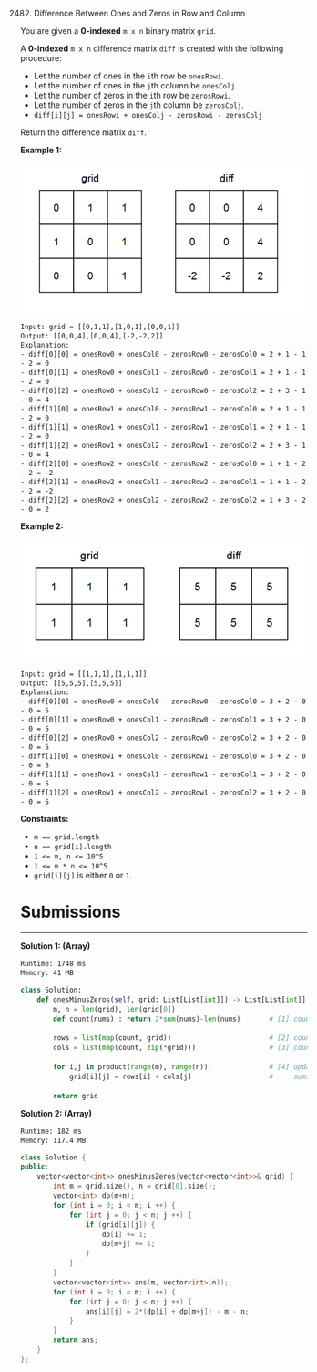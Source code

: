 2482. Difference Between Ones and Zeros in Row and Column

You are given a **0-indexed** `m x n` binary matrix `grid`.

A **0-indexed** `m x n` difference matrix `diff` is created with the following procedure:

* Let the number of ones in the `i`th row be `onesRowi`.
* Let the number of ones in the `j`th column be `onesColj`.
* Let the number of zeros in the `i`th row be `zerosRowi`.
* Let the number of zeros in the `j`th column be `zerosColj`.
* `diff[i][j] = onesRowi + onesColj - zerosRowi - zerosColj`

Return the difference matrix `diff`.

 

**Example 1:**

![2482_image-20221106171729-5.png](img/2482_image-20221106171729-5.png)
```
Input: grid = [[0,1,1],[1,0,1],[0,0,1]]
Output: [[0,0,4],[0,0,4],[-2,-2,2]]
Explanation:
- diff[0][0] = onesRow0 + onesCol0 - zerosRow0 - zerosCol0 = 2 + 1 - 1 - 2 = 0 
- diff[0][1] = onesRow0 + onesCol1 - zerosRow0 - zerosCol1 = 2 + 1 - 1 - 2 = 0 
- diff[0][2] = onesRow0 + onesCol2 - zerosRow0 - zerosCol2 = 2 + 3 - 1 - 0 = 4 
- diff[1][0] = onesRow1 + onesCol0 - zerosRow1 - zerosCol0 = 2 + 1 - 1 - 2 = 0 
- diff[1][1] = onesRow1 + onesCol1 - zerosRow1 - zerosCol1 = 2 + 1 - 1 - 2 = 0 
- diff[1][2] = onesRow1 + onesCol2 - zerosRow1 - zerosCol2 = 2 + 3 - 1 - 0 = 4 
- diff[2][0] = onesRow2 + onesCol0 - zerosRow2 - zerosCol0 = 1 + 1 - 2 - 2 = -2
- diff[2][1] = onesRow2 + onesCol1 - zerosRow2 - zerosCol1 = 1 + 1 - 2 - 2 = -2
- diff[2][2] = onesRow2 + onesCol2 - zerosRow2 - zerosCol2 = 1 + 3 - 2 - 0 = 2
```

**Example 2:**

![2482_image-20221106171747-6.png](img/2482_image-20221106171747-6.png)
```
Input: grid = [[1,1,1],[1,1,1]]
Output: [[5,5,5],[5,5,5]]
Explanation:
- diff[0][0] = onesRow0 + onesCol0 - zerosRow0 - zerosCol0 = 3 + 2 - 0 - 0 = 5
- diff[0][1] = onesRow0 + onesCol1 - zerosRow0 - zerosCol1 = 3 + 2 - 0 - 0 = 5
- diff[0][2] = onesRow0 + onesCol2 - zerosRow0 - zerosCol2 = 3 + 2 - 0 - 0 = 5
- diff[1][0] = onesRow1 + onesCol0 - zerosRow1 - zerosCol0 = 3 + 2 - 0 - 0 = 5
- diff[1][1] = onesRow1 + onesCol1 - zerosRow1 - zerosCol1 = 3 + 2 - 0 - 0 = 5
- diff[1][2] = onesRow1 + onesCol2 - zerosRow1 - zerosCol2 = 3 + 2 - 0 - 0 = 5
```

**Constraints:**

* `m == grid.length`
* `n == grid[i].length`
* `1 <= m, n <= 10^5`
* `1 <= m * n <= 10^5`
* `grid[i][j]` is either `0` or `1`.

# Submissions
---
**Solution 1: (Array)**
```
Runtime: 1748 ms
Memory: 41 MB
```
```python
class Solution:
    def onesMinusZeros(self, grid: List[List[int]]) -> List[List[int]]:
        m, n = len(grid), len(grid[0])
        def count(nums) : return 2*sum(nums)-len(nums)       # [1] count score for a list of numbers
            
        rows = list(map(count, grid))                        # [2] count scores for rows
        cols = list(map(count, zip(*grid)))                  # [3] count scores for columns (transpose)

        for i,j in product(range(m), range(n)):              # [4] update the input matrix with
            grid[i][j] = rows[i] + cols[j]                   #     sums of precomputed scores
                
        return grid
```

**Solution 2: (Array)**
```
Runtime: 182 ms
Memory: 117.4 MB
```
```c++
class Solution {
public:
    vector<vector<int>> onesMinusZeros(vector<vector<int>>& grid) {
        int m = grid.size(), n = grid[0].size();
        vector<int> dp(m+n);
        for (int i = 0; i < m; i ++) {
            for (int j = 0; j < n; j ++) {
                if (grid[i][j]) {
                    dp[i] += 1;
                    dp[m+j] += 1;
                }
            }
        }
        vector<vector<int>> ans(m, vector<int>(n));
        for (int i = 0; i < m; i ++) {
            for (int j = 0; j < n; j ++) {
                ans[i][j] = 2*(dp[i] + dp[m+j]) - m - n;
            }
        }
        return ans;
    }
};
```
